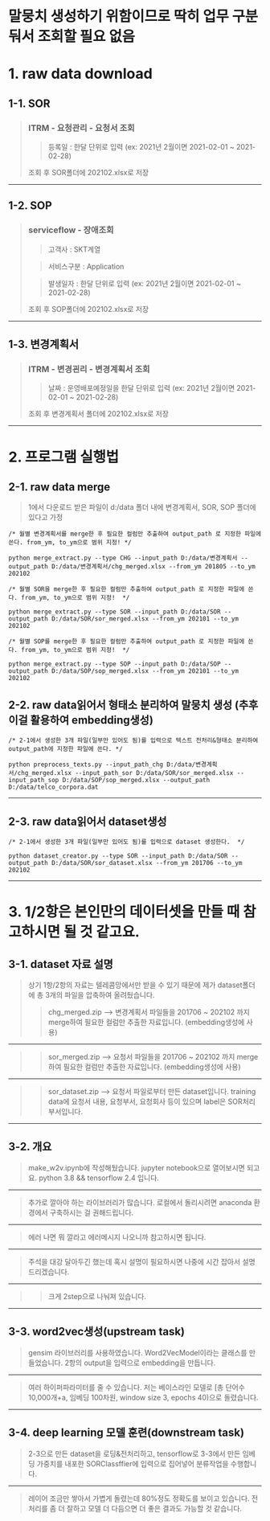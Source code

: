 # 말뭉치 생성하기 위함이므로 딱히 업무 구분 둬서 조회할 필요 없음

# 1. raw data download

## 1-1. SOR
> ### ITRM - 요청관리 - 요청서 조회
> > 등록일 : 한달 단위로 입력 (ex: 2021년 2월이면 2021-02-01 ~ 2021-02-28)
> 
> 조회 후 SOR폴더에 202102.xlsx로 저장  
----  
## 1-2. SOP
> ### serviceflow - 장애조회 
> > 고객사 : SKT계열 
> 
> > 서비스구분 : Application
> 
> > 발생일자 : 한달 단위로 입력 (ex: 2021년 2월이면 2021-02-01 ~ 2021-02-28)
> 
> 조회 후 SOP폴더에 202102.xlsx로 저장  
----  
## 1-3. 변경계획서
> ### ITRM - 변경괸리 - 변경계획서 조회 
> > 날짜 : 운영배포예정일을 한달 단위로 입력 (ex: 2021년 2월이면 2021-02-01 ~ 2021-02-28)
>
> 조회 후 변경계획서 폴더에 202102.xlsx로 저장  
----  
# 2. 프로그램 실행법
## 2-1. raw data merge
> 1에서 다운로드 받은 파일이 d:/data 폴더 내에 변경계획서, SOR, SOP 폴더에 있다고 가정

```
/* 월별 변경계획서를 merge한 후 필요한 컬럼만 추출하여 output_path 로 지정한 파일에 쓴다. from_ym, to_ym으로 범위 지정! */

python merge_extract.py --type CHG --input_path D:/data/변경계획서 --output_path D:/data/변경계획서/chg_merged.xlsx --from_ym 201805 --to_ym 202102
```
```
/* 월별 SOR을 merge한 후 필요한 컬럼만 추출하여 output_path 로 지정한 파일에 쓴다. from_ym, to_ym으로 범위 지정!  */

python merge_extract.py --type SOR --input_path D:/data/SOR --output_path D:/data/SOR/sor_merged.xlsx --from_ym 202101 --to_ym 202102
```    
```
/* 월별 SOP를 merge한 후 필요한 컬럼만 추출하여 output_path 로 지정한 파일에 쓴다. from_ym, to_ym으로 범위 지정!  */

python merge_extract.py --type SOP --input_path D:/data/SOP --output_path D:/data/SOP/sop_merged.xlsx --from_ym 202101 --to_ym 202102
```  

## 2-2. raw data읽어서 형태소 분리하여 말뭉치 생성 (추후 이걸 활용하여 embedding생성)
```
/* 2-1에서 생성한 3개 파일(일부만 있어도 됨)를 입력으로 텍스트 전처리&형태소 분리하여 output_path에 지정한 파일에 쓴다. */

python preprocess_texts.py --input_path_chg D:/data/변경계획서/chg_merged.xlsx --input_path_sor D:/data/SOR/sor_merged.xlsx --input_path_sop D:/data/SOP/sop_merged.xlsx --output_path D:/data/telco_corpora.dat
```  
----  
## 2-3. raw data읽어서 dataset생성 
```
/* 2-1에서 생성한 3개 파일(일부만 있어도 됨)를 입력으로 dataset 생성한다.  */

python dataset_creator.py --type SOR --input_path D:/data/SOR --output_path D:/data/SOR/sor_dataset.xlsx --from_ym 201706 --to_ym 202102
```  
---
# 3. 1/2항은 본인만의 데이터셋을 만들 때 참고하시면 될 것 같고요.
## 3-1. dataset 자료 설명
> 상기 1항/2항의 자료는 텔레콤망에서만 받을 수 있기 때문에 제가 dataset폴더에 총 3개의 파일을 압축하여 올려뒀습니다.
> > chg_merged.zip  --> 변경계획서 파일들을 201706 ~ 202102 까지 merge하여 필요한 컬럼만 추출한 자료입니다. (embedding생성에 사용)
---
> > sor_merged.zip  --> 요청서 파일들을 201706 ~ 202102 까지 merge하여 필요한 컬럼만 추출한 자료입니다. (embedding생성에 사용)
---
> > sor_dataset.zip --> 요청서 파일로부터 만든 dataset입니다. training data에 요청서 내용, 요청부서, 요청회사 등이 있으며 label은 SOR처리부서입니다.
---
## 3-2. 개요
> make_w2v.ipynb에 작성해뒀습니다. jupyter notebook으로 열어보시면 되고요. python 3.8 && tensorflow 2.4 입니다.
---
> 추가로 깔아야 하는 라이브러리가 많습니다. 로컬에서 돌리시려면 anaconda 환경에서 구축하시는 걸 권해드립니다.
---
> 에러 나면 뭐 깔라고 에러메시지 나오니까 참고하시면 됩니다.
---
> 주석을 대강 달아두긴 했는데 혹시 설명이 필요하시면 나중에 시간 잡아서 설명드리겠습니다.
---
>> 크게 2step으로 나눠져 있습니다.
---
## 3-3. word2vec생성(upstream task)
> gensim 라이브러리를 사용하였습니다. Word2VecModel이라는 클래스를 만들었습니다. 2항의 output을 입력으로 embedding을 만듭니다.
---
> 여러 하이퍼파라미터를 줄 수 있습니다. 저는 베이스라인 모델로 [총 단어수 10,000개+a, 임베딩 100차원, window size 3, epochs 40)으로 돌렸습니다.
---

## 3-4. deep learning 모델 훈련(downstream task)
> 2-3으로 만든 dataset을 로딩&전처리하고, tensorflow로 3-3에서 만든 임베딩 가중치를 내포한 SORClassffier에 입력으로 집어넣어 분류작업을 수행합니다.
---
> 레이어 조금만 쌓아서 가볍게 돌렸는데 80%정도 정확도를 보이고 있습니다. 전처리를 좀 더 잘하고 모델 더 다듬으면 더 좋은 결과도 가능할 것 같습니다.